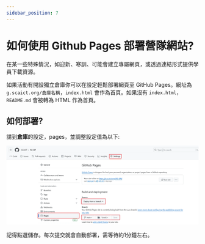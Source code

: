 ```yaml
---
sidebar_position: 7
---
```


# 如何使用 Github Pages 部署營隊網站?

在某一些特殊情況，如迎新、寒訓、可能會建立專屬網頁，或透過連結形式提供學員下載資源。

如果活動有開設獨立倉庫你可以在設定輕鬆部署網頁至 GitHub Pages。網址為 `g.scaict.org/倉庫名稱`，`index.html` 會作為首頁。如果沒有 `index.html`，`README.md` 會被轉為 HTML 作為首頁。

## 如何部署?

請到**倉庫**的設定，pages，並調整設定值為以下:

![](https://raw.githubusercontent.com/SCAICT/website-data/main/img/tutorial-pages.webp)

記得點選儲存。每次提交就會自動部署，需等待約1分鐘左右。